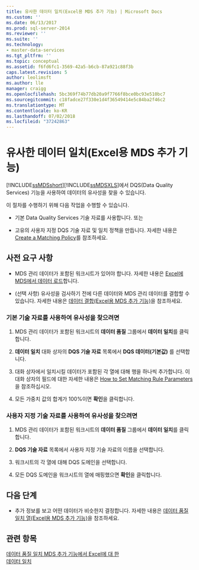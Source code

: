```yaml
---
title: 유사한 데이터 일치(Excel용 MDS 추가 기능) | Microsoft Docs
ms.custom: ''
ms.date: 06/13/2017
ms.prod: sql-server-2014
ms.reviewer: ''
ms.suite: ''
ms.technology:
- master-data-services
ms.tgt_pltfrm: ''
ms.topic: conceptual
ms.assetid: f6fd6fc1-3569-42a5-b6cb-87a921c88f3b
caps.latest.revision: 5
author: leolimsft
ms.author: lle
manager: craigg
ms.openlocfilehash: 5bc369f74b77db20a9f7766f8bce0bc93e510bc7
ms.sourcegitcommit: c18fadce27f330e1d4f36549414e5c84ba2f46c2
ms.translationtype: MT
ms.contentlocale: ko-KR
ms.lasthandoff: 07/02/2018
ms.locfileid: "37242863"
---
```

# <a name="match-similar-data-mds-add-in-for-excel"></a>유사한 데이터 일치(Excel용 MDS 추가 기능)
  [!INCLUDE[ssMDSshort](../../includes/ssmdsshort-md.md)][!INCLUDE[ssMDSXLS](../../includes/ssmdsxls-md.md)]에서 DQS(Data Quality Services) 기능을 사용하여 데이터의 유사성을 찾을 수 있습니다.  
  
 이 절차를 수행하기 위해 다음 작업을 수행할 수 있습니다.  
  
-   기본 Data Quality Services 기술 자료를 사용합니다. 또는  
  
-   고유의 사용자 지정 DQS 기술 자료 및 일치 정책을 만듭니다. 자세한 내용은 [Create a Matching Policy](../../data-quality-services/create-a-matching-policy.md)를 참조하세요.  
  
## <a name="prerequisites"></a>사전 요구 사항  
  
-   MDS 관리 데이터가 포함된 워크시트가 있어야 합니다. 자세한 내용은 [Excel에 MDS에서 데이터 로드](export-data-to-excel-from-master-data-services.md)합니다.  
  
-   (선택 사항) 유사성을 검사하기 전에 다른 데이터와 MDS 관리 데이터를 결합할 수 있습니다. 자세한 내용은 [데이터 결합&#40;Excel용 MDS 추가 기능&#41;](combine-data-mds-add-in-for-excel.md)을 참조하세요.  
  
### <a name="to-find-similarities-by-using-the-default-knowledge-base"></a>기본 기술 자료를 사용하여 유사성을 찾으려면  
  
1.  MDS 관리 데이터가 포함된 워크시트의 **데이터 품질** 그룹에서 **데이터 일치**를 클릭합니다.  
  
2.  **데이터 일치** 대화 상자의 **DQS 기술 자료** 목록에서 **DQS 데이터(기본값)** 를 선택합니다.  
  
3.  대화 상자에서 일치시킬 데이터가 포함된 각 열에 대해 행을 하나씩 추가합니다. 이 대화 상자의 필드에 대한 자세한 내용은 [How to Set Matching Rule Parameters](../../data-quality-services/create-a-matching-policy.md#MatchingRules)을 참조하십시오.  
  
4.  모든 가중치 값의 합계가 100%이면 **확인**을 클릭합니다.  
  
### <a name="to-find-similarities-by-using-a-custom-knowledge-base"></a>사용자 지정 기술 자료를 사용하여 유사성을 찾으려면  
  
1.  MDS 관리 데이터가 포함된 워크시트의 **데이터 품질** 그룹에서 **데이터 일치**를 클릭합니다.  
  
2.  **DQS 기술 자료** 목록에서 사용자 지정 기술 자료의 이름을 선택합니다.  
  
3.  워크시트의 각 열에 대해 DQS 도메인을 선택합니다.  
  
4.  모든 DQS 도메인을 워크시트의 열에 매핑했으면 **확인**을 클릭합니다.  
  
## <a name="next-steps"></a>다음 단계  
  
-   추가 정보를 보고 어떤 데이터가 비슷한지 결정합니다. 자세한 내용은 [데이터 품질 일치 열&#40;Excel용 MDS 추가 기능&#41;](data-quality-matching-columns-mds-add-in-for-excel.md)을 참조하세요.  
  
## <a name="see-also"></a>관련 항목  
 [데이터 품질 일치 MDS 추가 기능에서 Excel에 대 한](data-quality-matching-in-the-mds-add-in-for-excel.md)   
 [데이터 일치](../../data-quality-services/data-matching.md)  
  
  
